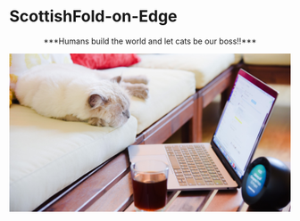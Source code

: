 # ScottishFold-on-Edge
<p align="center"> ***Humans build the world and let cats be our boss!!*** 
</p>
<p align="center">
  <img src="https://github.com/donkyduck/ScottishFold-on-Edge/blob/main/Figure_CAT/Cat_work.jpg"/>
</p>
